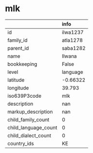 # mlk
|                      | info     |
|:---------------------|:---------|
| id                   | ilwa1237 |
| family_id            | atla1278 |
| parent_id            | saba1282 |
| name                 | Ilwana   |
| bookkeeping          | False    |
| level                | language |
| latitude             | -0.66322 |
| longitude            | 39.793   |
| iso639P3code         | mlk      |
| description          | nan      |
| markup_description   | nan      |
| child_family_count   | 0        |
| child_language_count | 0        |
| child_dialect_count  | 0        |
| country_ids          | KE       |